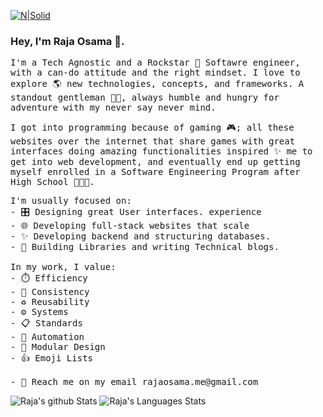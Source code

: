 [![N|Solid](https://i.imgur.com/djb0QpA.jpg)](https://rajaosama.me/)


### Hey, I'm Raja Osama 👋.

<samp>I'm a Tech Agnostic and a Rockstar 🤘 Softawre engineer, with a can-do attitude and the right mindset. I love to explore 🌎 new technologies, concepts, and frameworks. A standout gentleman 👨🏼‍, always humble and hungry for adventure with my never say never mind.</samp>

<samp>I got into programming because of gaming 🎮; all these websites over the internet that share games with great interfaces doing amazing functionalities inspired ✨ me to get into web development, and eventually end up getting myself enrolled in a Software Engineering Program after High School 👨🏼‍🎓.
</samp>
<pre>
I'm usually focused on:
- 🎛️ Designing great User interfaces. experience
- 🌐 Developing full-stack websites that scale
- ✨ Developing backend and structuring databases.
- 🧰 Building Libraries and writing Technical blogs.
 
In my work, I value:
- ⏱️ Efficiency
- 🎯 Consistency
- ♻️ Reusability
- ⚙️ Systems
- 📋 Standards
- 🤖 Automation
- 💠 Modular Design
- 👍 Emoji Lists 

- 💬 Reach me on my email rajaosama.me@gmail.com
</pre>

![Raja's github Stats](https://github-readme-stats.vercel.app/api?username=Raja0sama&theme=vision-friendly-dark)
![Raja's Languages Stats](https://github-readme-stats.vercel.app/api/top-langs/?username=Raja0sama&theme=vision-friendly-dark&hide_langs_below=1&layout=compact)

